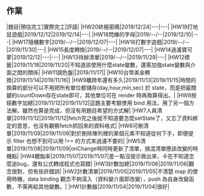 ## 作業

|題目|預估完工|實際完工|評語|
|HW20終極密碼|2019/12/24|---|---|
|HW19打地鼠遊戲|2019/12/12|2019/12/14|---|
|HW18閃爍的字母|2019/--/--|2019/12/10|---|
|HW17隨機數字|2019/--/--|2019/12/07|---|
|HW16打數字遊戲|2019/--/--|2019/11/30|---|
|HW15長度轉換|2019/--/--|2019/12/07|---|
|HW14過濾寶可夢|2019/12/12|---|---|
|HW13待辦清單|2019/--/--|2019/11/29|---|
|HW12標籤|2019/11/18|2019/11/20|不知道該使用什麼state變數，還需加強state變數與介面之間的關係|
|HW11調色盤||2019/11/17||
|HW10台幣美金轉換|2019/11/14|2019/11/16||
|HW9離跨年還有多久|2019/11/13|2019/11/15|時間的換算的部分可以不用把所有單位都儲存(day,hour,min,sec) 於 state，而是把最關鍵的countDown存在state即可，其他單位可在 render 時再換算得出。|
|HW8按鈕數字加總|2019/11/12|2019/11/12|這題主要考驗使用 bind 用法，用了另一個方法解。雖然也算是完成，但沒有用題目希望的方式解|
|HW7人員清單|2019/11/12|2019/11/12|fetch完之後就不知道要怎麼setState了，又忘了資料綁定的意思，也沒有觀察fetch抓回來的資料格式|
|HW6可刪清單|2019/11/09|2019/11/09|對於刪除陣列裡的某個元素不知道從何下手，即便提示 filter 也想不到可以用 !== 的方式來過濾不要的|
|HW5清單|2019/11/08|2019/11/09|onChange時同時更新了清單，搞混清單應該改變的時機點|
|HW4體脂率|2019/11/07|2019/11/07|差一點沒提示做出來，卡在不知道怎麼追bug，還有公式轉成程式也寫錯|
|HW3計數加總|2019/11/06|2019/11/06|觀念很對，但有些許錯誤|
|HW2計數清單|2019/11/05|2019/11/05|不清楚 map 的使用時機，data binding 觀念不夠深入（資料變介面即改變），push 為自身改變函數，不需再給其他變數。|
|HW1計數器|2019/11/04|2019/11/04|很好|
